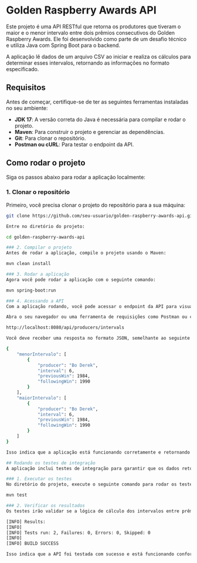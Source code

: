 # Golden Raspberry Awards API

Este projeto é uma API RESTful que retorna os produtores que tiveram o maior e o menor intervalo entre dois prêmios consecutivos do Golden Raspberry Awards. Ele foi desenvolvido como parte de um desafio técnico e utiliza Java com Spring Boot para o backend.

A aplicação lê dados de um arquivo CSV ao iniciar e realiza os cálculos para determinar esses intervalos, retornando as informações no formato especificado.

## Requisitos

Antes de começar, certifique-se de ter as seguintes ferramentas instaladas no seu ambiente:

- **JDK 17**: A versão correta do Java é necessária para compilar e rodar o projeto.
- **Maven**: Para construir o projeto e gerenciar as dependências.
- **Git**: Para clonar o repositório.
- **Postman ou cURL**: Para testar o endpoint da API.

## Como rodar o projeto

Siga os passos abaixo para rodar a aplicação localmente:

### 1. Clonar o repositório

Primeiro, você precisa clonar o projeto do repositório para a sua máquina:

```bash
git clone https://github.com/seu-usuario/golden-raspberry-awards-api.git

Entre no diretório do projeto:

cd golden-raspberry-awards-api

### 2. Compilar o projeto
Antes de rodar a aplicação, compile o projeto usando o Maven:

mvn clean install

### 3. Rodar a aplicação
Agora você pode rodar a aplicação com o seguinte comando:

mvn spring-boot:run

### 4. Acessando a API
Com a aplicação rodando, você pode acessar o endpoint da API para visualizar os dados.

Abra o seu navegador ou uma ferramenta de requisições como Postman ou cURL e faça uma requisição GET para o seguinte endereço:

http://localhost:8080/api/producers/intervals

Você deve receber uma resposta no formato JSON, semelhante ao seguinte exemplo:

{
    "menorIntervalo": [
        {
            "producer": "Bo Derek",
            "interval": 6,
            "previousWin": 1984,
            "followingWin": 1990
        }
    ],
    "maiorIntervalo": [
        {
            "producer": "Bo Derek",
            "interval": 6,
            "previousWin": 1984,
            "followingWin": 1990
        }
    ]
}

Isso indica que a aplicação está funcionando corretamente e retornando os dados conforme solicitado.

## Rodando os testes de integração
A aplicação inclui testes de integração para garantir que os dados retornados pela API estejam corretos e em conformidade com o desafio proposto. Para rodar os testes, siga os passos abaixo:

### 1. Executar os testes
No diretório do projeto, execute o seguinte comando para rodar os testes de integração:

mvn test

### 2. Verificar os resultados
Os testes irão validar se a lógica de cálculo dos intervalos entre prêmios está correta e se o retorno da API segue o formato esperado. Se todos os testes passarem, você verá uma saída semelhante a esta:

[INFO] Results:
[INFO]
[INFO] Tests run: 2, Failures: 0, Errors: 0, Skipped: 0
[INFO]
[INFO] BUILD SUCCESS

Isso indica que a API foi testada com sucesso e está funcionando conforme esperado.